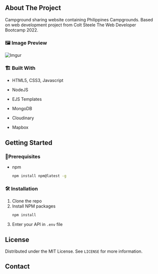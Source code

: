 <!-- ABOUT THE PROJECT -->

## About The Project

<!-- [![Product Name Screen Shot][product-screenshot]](https://example.com) -->

Campground sharing website containing Philippines Campgrounds. Based on web development project from Colt Steele The Web Developer Bootcamp 2022.

### 🖼️ Image Preview
![Imgur](https://i.imgur.com/S3V58nl.png)


### 🏗️ Built With

- HTML5, CSS3, Javascript
- NodeJS
- EJS Templates

- MongoDB
- Cloudinary
- Mapbox

<!-- GETTING STARTED -->

## Getting Started

<!-- This is an example of how you may give instructions on setting up your project locally.
To get a local copy up and running follow these simple example steps. -->

### 📝️Prerequisites

<!-- This is an example of how to list things you need to use the software and how to install them. -->

- npm
  ```sh
  npm install npm@latest -g
  ```

### 🛠️ Installation

1. Clone the repo
2. Install NPM packages
   ```sh
   npm install
   ```
3. Enter your API in `.env` file

<!-- LICENSE -->

## License

Distributed under the MIT License. See `LICENSE` for more information.

<!-- CONTACT -->

## Contact

<!-- Your Name - [@your_twitter](https://twitter.com/your_username) - email@example.com -->

<!-- Project Link: [https://github.com/your_username/repo_name](https://github.com/your_username/repo_name) -->
